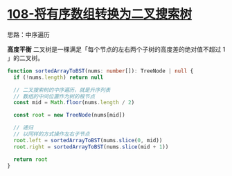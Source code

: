 # [108-将有序数组转换为二叉搜索树](https://leetcode-cn.com/problems/convert-sorted-array-to-binary-search-tree/)

思路：中序遍历

**高度平衡** 二叉树是一棵满足「每个节点的左右两个子树的高度差的绝对值不超过 1 」的二叉树。

```ts
function sortedArrayToBST(nums: number[]): TreeNode | null {
  if (!nums.length) return null

  // 二叉搜索树的中序遍历，就是升序列表
  // 数组的中间位置作为树的根节点
  const mid = Math.floor(nums.length / 2)

  const root = new TreeNode(nums[mid])

  // 递归
  // 以同样的方式操作左右子节点
  root.left = sortedArrayToBST(nums.slice(0, mid))
  root.right = sortedArrayToBST(nums.slice(mid + 1))

  return root
}
```
